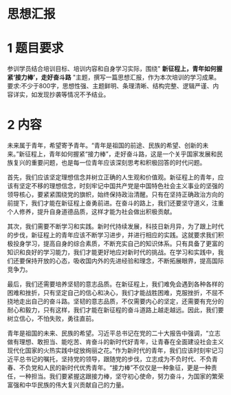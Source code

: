 # 思想汇报

# 1 题目要求

参训学员结合培训目标、培训内容和自身学习实际，围绕" **新征程上，青年如何握紧‘接力棒’，走好奋斗路** "主题，撰写一篇思想汇报，作为本次培训的学习成果。要求:不少于800字，思想性强、主题鲜明、条理清晰、结构完整、逻辑严谨、内容详实，如发现抄袭等情况不予结业。

# 2 内容

未来属于青年，希望寄予青年。“青年是祖国的前途、民族的希望、创新的未来。”新征程上，青年如何握紧“接力棒”，走好奋斗路，这是一个关乎国家发展和民族复兴的重要问题，也是每一位青年应该深刻思考和积极回答的时代问题。

首先，我们应该坚定理想信念并树立正确的人生观和价值观。新征程上的青年，应该有坚定不移的理想信念，时刻牢记中国共产党是中国特色社会主义事业的坚强的领导核心，要紧紧围绕党的旗帜，始终保持政治清醒。只有在坚持正确政治方向的前提下，我们才能在新征程上奋勇前进。在奋斗的路上，我们还要坚守道义，注重个人修养，提升自身道德品质，这样才能为社会做出积极贡献。

其次，我们需要不断学习和实践。新时代持续发展，科技日新月异，为了跟上时代的步伐，新征程上的青年应该不断学习进步，并进行相应的实践。这就要求我们积极投身学习，提高自身的综合素质，不断充实自己的知识体系。只有具备了更富的知识和良好的学习能力，我们才能更好地应对新时代的挑战。在学习和实践中，我们还要保持开放的心态，吸收国内外的先进经验和理念，不断拓展眼界，提高国际竞争力。

最后，我们还需要培养坚韧的意志品质。在新征程上，我们难免会遇到各种各样的困难和挫折，只有坚定自己的信心和决心，我们才能战胜困难，克服挫折，不屈不挠地走出自己的奋斗路。坚韧的意志品质，不仅需要内心的坚定，还需要有充分的耐心和毅力，只有这样，我们才能在新征程的奋斗道路上越走越远。因此，我们要树立信心，不怕失败，勇往直前。

青年是祖国的未来、民族的希望。习近平总书记在党的二十大报告中强调，“立志做有理想、敢担当、能吃苦、肯奋斗的新时代好青年，让青春在全面建设社会主义现代化国家的火热实践中绽放绚丽之花。”作为新时代的青年，我们应该时刻牢记习近平总书记的嘱托，坚持党的领导，跟随党的步伐，立志成为不负时代、不负青春、不负党和人民的新时代优秀青年。“接力棒”不仅仅是一种象征，更是一种责任，一种担当。我们要紧握这跟接力棒，坚守初心使命，努力奋斗，为国家的繁荣富强和中华民族的伟大复兴贡献自己的力量。

